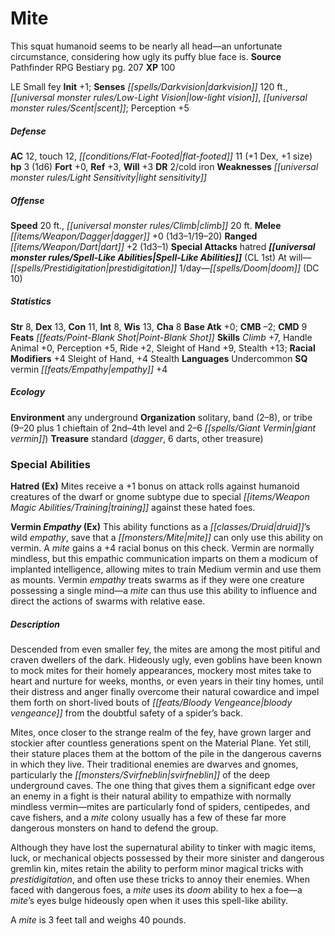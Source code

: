 ﻿---
cssclass: [monsters]
title1: Mite
desc_short: This squat humanoid seems to be nearly all head-an unfortunate circumstance,
  considering how ugly its puffy blue face is.
title2: Mite
CR: 1/4
sources:
- name: Pathfinder RPG Bestiary
  page: 207
  link: http://paizo.com/products/btpy8auu?Pathfinder-Roleplaying-Game-Bestiary
XP: 100
alignment: LE
size: Small
type: fey
initiative:
  bonus: 1
senses:
  darkvision: 120
  low-light vision: true
  scent: true
AC:
  AC: 12
  touch: 12
  flat_footed: 11
  components:
    dex: 1
    size: 1
HP:
  HP: 3
  long: 1d6
saves:
  fort: 0
  ref: 3
  will: 3
DR:
- amount: 2
  weakness: cold iron
weaknesses:
- light sensitivity
speeds:
  base: 20
  climb: 20
attacks:
  melee:
  - - text: dagger +0 (1d3-1/19-20)
      entries:
      - - damage: 1d3-1
          crit_range: 19-20
      attack: dagger
      bonus:
      - 0
  ranged:
  - - text: dart +2 (1d3-1)
      entries:
      - - damage: 1d3-1
      attack: dart
      bonus:
      - 2
  special:
  - hatred
spell_like_abilities:
  entries:
  - name: prestidigitation
    source: default
    freq: At will
  - name: doom
    source: default
    freq: 1/day
    DC: 10
  sources:
  - name: default
    CL: 1
ability_scores:
  STR: 8
  DEX: 13
  CON: 11
  INT: 8
  WIS: 13
  CHA: 8
BAB: 0
CMB: -2
CMD: 9
feats:
- name: Point-Blank Shot
skills:
  Climb: 7
  Handle Animal: 0
  Perception: 5
  Ride: 2
  Sleight of Hand: 9
  Stealth: 13
  _racial_mods:
    Sleight of Hand:
      _: 4
    Stealth:
      _: 4
languages:
- Undercommon
special_qualities:
- vermin empathy +4
ecology:
  environment: any underground
  organization: solitary, band (2-8), or tribe (9-20 plus 1 chieftain of 2nd-4th level
    and 2-6 giant vermin)
  treasure_type: standard
  treasure:
  - dagger
  - 6 darts
  - other treasure
special_abilities:
  Hatred (Ex): Mites receive a +1 bonus on attack rolls against humanoid creatures
    of the dwarf or gnome subtype due to special training against these hated foes.
  Vermin Empathy (Ex): This ability functions as a druid's wild empathy, save that
    a mite can only use this ability on vermin. A mite gains a +4 racial bonus on
    this check. Vermin are normally mindless, but this empathic communication imparts
    on them a modicum of implanted intelligence, allowing mites to train Medium vermin
    and use them as mounts. Vermin empathy treats swarms as if they were one creature
    possessing a single mind-a mite can thus use this ability to influence and direct
    the actions of swarms with relative ease.
desc_long: |-
  Descended from even smaller fey, the mites are among the most pitiful and craven dwellers of the dark. Hideously ugly, even goblins have been known to mock mites for their homely appearances, mockery most mites take to heart and nurture for weeks, months, or even years in their tiny homes, until their distress and anger finally overcome their natural cowardice and impel them forth on short-lived bouts of bloody vengeance from the doubtful safety of a spider's back.

  Mites, once closer to the strange realm of the fey, have grown larger and stockier after countless generations spent on the Material Plane. Yet still, their stature places them at the bottom of the pile in the dangerous caverns in which they live. Their traditional enemies are dwarves and gnomes, particularly the svirfneblin of the deep underground caves. The one thing that gives them a significant edge over an enemy in a fight is their natural ability to empathize with normally mindless vermin-mites are particularly fond of spiders, centipedes, and cave fishers, and a mite colony usually has a few of these far more dangerous monsters on hand to defend the group.

  Although they have lost the supernatural ability to tinker with magic items, luck, or mechanical objects possessed by their more sinister and dangerous gremlin kin, mites retain the ability to perform minor magical tricks with prestidigitation, and often use these tricks to annoy their enemies. When faced with dangerous foes, a mite uses its doom ability to hex a foe-a mite's eyes bulge hideously open when it uses this spell-like ability.

  A mite is 3 feet tall and weighs 40 pounds.

---

# Mite
This squat humanoid seems to be nearly all head—an unfortunate circumstance, considering how ugly its puffy blue face is.
**Source** Pathfinder RPG Bestiary pg. 207
**XP** 100

LE Small fey
**Init** +1; **Senses** _[[spells/Darkvision|darkvision]]_ 120 ft., _[[universal monster rules/Low-Light Vision|low-light vision]]_, _[[universal monster rules/Scent|scent]]_; Perception +5

##### Defense

**AC** 12, touch 12, _[[conditions/Flat-Footed|flat-footed]]_ 11 (+1 Dex, +1 size)
**hp** 3 (1d6)
**Fort** +0, **Ref** +3, **Will** +3
**DR** 2/cold iron
**Weaknesses** _[[universal monster rules/Light Sensitivity|light sensitivity]]_

##### Offense
**Speed** 20 ft., _[[universal monster rules/Climb|climb]]_ 20 ft.
**Melee** _[[items/Weapon/Dagger|dagger]]_ +0 (1d3–1/19–20)
**Ranged** _[[items/Weapon/Dart|dart]]_ +2 (1d3–1)
**Special Attacks** hatred
**_[[universal monster rules/Spell-Like Abilities|Spell-Like Abilities]]_** (CL 1st)
At will—_[[spells/Prestidigitation|prestidigitation]]_
1/day—_[[spells/Doom|doom]]_ (DC 10)

##### Statistics
**Str** 8, **Dex** 13, **Con** 11, **Int** 8, **Wis** 13, **Cha** 8
**Base Atk** +0; **CMB** –2; **CMD** 9
**Feats** _[[feats/Point-Blank Shot|Point-Blank Shot]]_
**Skills** _Climb_ +7, Handle Animal +0, Perception +5, Ride +2, Sleight of Hand +9, Stealth +13; **Racial Modifiers** +4 Sleight of Hand, +4 Stealth
**Languages** Undercommon
**SQ** vermin _[[feats/Empathy|empathy]]_ +4

##### Ecology

**Environment** any underground
**Organization** solitary, band (2–8), or tribe (9–20 plus 1 chieftain of 2nd–4th level and 2–6 _[[spells/Giant Vermin|giant vermin]]_)
**Treasure** standard (_dagger_, 6 darts, other treasure)

### Special Abilities

**Hatred (Ex)** Mites receive a +1 bonus on attack rolls against humanoid creatures of the dwarf or gnome subtype due to special _[[items/Weapon Magic Abilities/Training|training]]_ against these hated foes.

**Vermin _Empathy_ (Ex)** This ability functions as a _[[classes/Druid|druid]]_’s wild _empathy_, save that a _[[monsters/Mite|mite]]_ can only use this ability on vermin. A _mite_ gains a +4 racial bonus on this check. Vermin are normally mindless, but this empathic communication imparts on them a modicum of implanted intelligence, allowing mites to train Medium vermin and use them as mounts. Vermin _empathy_ treats swarms as if they were one creature possessing a single mind—a _mite_ can thus use this ability to influence and direct the actions of swarms with relative ease.

##### Description

Descended from even smaller fey, the mites are among the most pitiful and craven dwellers of the dark. Hideously ugly, even goblins have been known to mock mites for their homely appearances, mockery most mites take to heart and nurture for weeks, months, or even years in their tiny homes, until their distress and anger finally overcome their natural cowardice and impel them forth on short-lived bouts of _[[feats/Bloody Vengeance|bloody vengeance]]_ from the doubtful safety of a spider’s back.

Mites, once closer to the strange realm of the fey, have grown larger and stockier after countless generations spent on the Material Plane. Yet still, their stature places them at the bottom of the pile in the dangerous caverns in which they live. Their traditional enemies are dwarves and gnomes, particularly the _[[monsters/Svirfneblin|svirfneblin]]_ of the deep underground caves. The one thing that gives them a significant edge over an enemy in a fight is their natural ability to empathize with normally mindless vermin—mites are particularly fond of spiders, centipedes, and cave fishers, and a _mite_ colony usually has a few of these far more dangerous monsters on hand to defend the group.

Although they have lost the supernatural ability to tinker with magic items, luck, or mechanical objects possessed by their more sinister and dangerous gremlin kin, mites retain the ability to perform minor magical tricks with _prestidigitation_, and often use these tricks to annoy their enemies. When faced with dangerous foes, a _mite_ uses its _doom_ ability to hex a foe—a _mite_’s eyes bulge hideously open when it uses this spell-like ability.

A _mite_ is 3 feet tall and weighs 40 pounds.